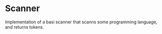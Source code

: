 # Scanner

Implementation of a basi scanner that scanns some programming language, and returns tokens.
